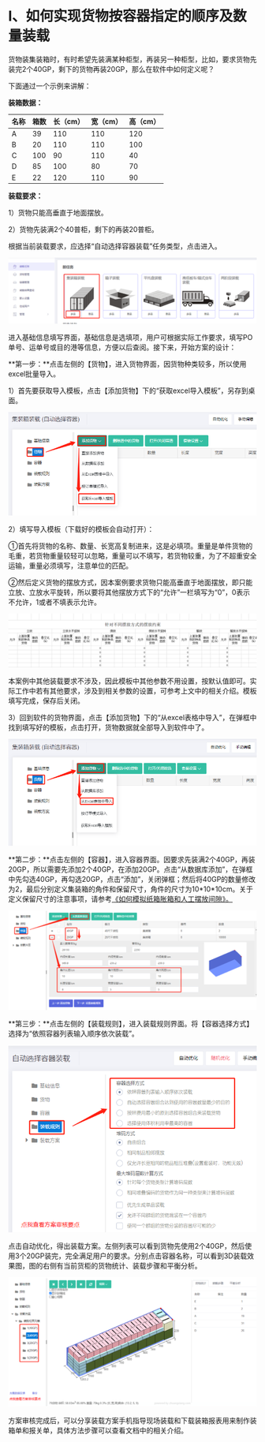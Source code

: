 # l、如何实现货物按容器指定的顺序及数量装载

货物装集装箱时，有时希望先装满某种柜型，再装另一种柜型，比如，要求货物先装完2个40GP，剩下的货物再装20GP，那么在软件中如何定义呢？

下面通过一个示例来讲解：

**装箱数据：**

| 名称 | 箱数 | 长（cm） | 宽（cm） | 高（cm） |
| :--- | :--- | :--- | :--- | :--- |
| A | 39 | 110 | 110 | 120 |
| B | 20 | 110 | 110 | 100 |
| C | 100 | 90 | 110 | 40 |
| D | 85 | 100 | 80 | 70 |
| E | 22 | 120 | 110 | 90 |

**装载要求：**

1）货物只能高垂直于地面摆放。

2）货物先装满2个40普柜，剩下的再装20普柜。

根据当前装载要求，应选择“自动选择容器装载”任务类型，点击进入。

![](../../.gitbook/assets/0%20%2813%29.png)

进入基础信息填写界面，基础信息是选填项，用户可根据实际工作要求，填写PO单号、运单号或目的港等信息，方便以后查阅。接下来，开始方案的设计：

**第一步：**点击左侧的【货物】，进入货物界面，因货物种类较多，所以使用excel批量导入。

1）首先要获取导入模板，点击【添加货物】下的“获取excel导入模板”，另存到桌面。

![](../../.gitbook/assets/1%20%2814%29.png)

2）填写导入模板（下载好的模板会自动打开）：

①首先将货物的名称、数量、长宽高复制进来，这是必填项。重量是单件货物的毛重，若货物重量较轻可以忽略，重量可以不填写，若货物较重，为了不超重安全运输，重量必须填写，注意单位的匹配。

②然后定义货物的摆放方式，因本案例要求货物只能高垂直于地面摆放，即只能立放、立放水平旋转，所以要将其他摆放方式下的“允许”一栏填写为“0”，0表示不允许，1或者不填表示允许。

![](../../.gitbook/assets/2%20%2818%29.png)

本案例中其他装载要求不涉及，因此模板中其他参数不用设置，按默认值即可。实际工作中若有其他要求，涉及到相关参数的设置，可参考上文中的相关介绍。模板填写完成，保存后关闭。

3）回到软件的货物界面，点击【添加货物】下的“从excel表格中导入”，在弹框中找到填写好的模板，点击打开，货物数据就全部导入到软件中了。

![](../../.gitbook/assets/3%20%2817%29.png)

**第二步：**点击左侧的【容器】，进入容器界面。因要求先装满2个40GP，再装20GP，所以需要先添加2个40GP，在添加20GP。点击“从数据库添加”，在弹框中先勾选40GP，再勾选20GP，点击“添加”，关闭弹框；然后将40GP的数量修改为2，最后分别定义集装箱的角件和保留尺寸，角件的尺寸为10\*10\*10cm。关于定义保留尺寸的注意事项，请参考[《如何模拟纸箱胀箱和人工摆放间隙》。]()

![](../../.gitbook/assets/4%20%2812%29.png)

**第三步：**点击左侧的【装载规则】，进入装载规则界面。将【容器选择方式】选择为“依照容器列表输入顺序依次装载”。

![](../../.gitbook/assets/5%20%2815%29.png)

点击自动优化，得出装载方案。左侧列表可以看到货物先使用2个40GP，然后使用3个20GP装完，完全满足用户的要求。分别点击容器名称，可以看到3D装载效果图，图的右侧有当前货柜的货物统计、装载步骤和平衡分析。

![](../../.gitbook/assets/27%20%282%29.png)

方案审核完成后，可以分享装载方案手机指导现场装载和下载装箱报表用来制作装箱单和报关单，具体方法步骤可以查看文档中的相关介绍。


